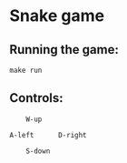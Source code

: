 # Snake game

## Running the game:
```
make run
```

## Controls:

		W-up

	A-left		D-right
		
		S-down

